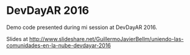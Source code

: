 # DevDayAR 2016

Demo code presented during mi session at DevDayAR 2016.

Slides at http://www.slideshare.net/GuillermoJavierBellm/uniendo-las-comunidades-en-la-nube-devdayar-2016
